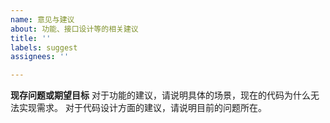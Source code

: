 ```yaml
---
name: 意见与建议
about: 功能、接口设计等的相关建议
title: ''
labels: suggest
assignees: ''

---
```


**现存问题或期望目标**
对于功能的建议，请说明具体的场景，现在的代码为什么无法实现需求。
对于代码设计方面的建议，请说明目前的问题所在。
